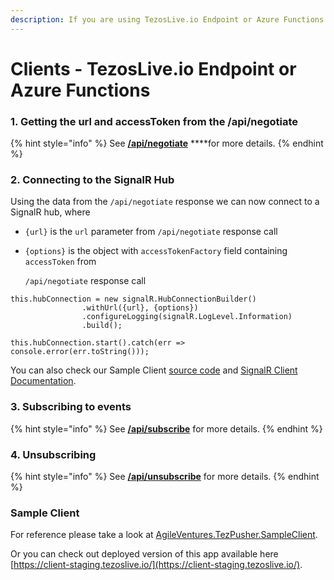 ```yaml
---
description: If you are using TezosLive.io Endpoint or Azure Functions.
---
```


# Clients - TezosLive.io Endpoint or Azure Functions

### 1. Getting the url and accessToken from the /api/negotiate

{% hint style="info" %}
See [**/api/negotiate**](../docs-api-endpoints/docs-negotiate.md) ****for more details.
{% endhint %}

### 2. Connecting to the SignalR Hub

Using the data from the `/api/negotiate` response we can now connect to a SignalR hub, where

* `{url}` is the `url` parameter from `/api/negotiate` response call
* `{options}` is the object with `accessTokenFactory` field containing `accessToken` from 

  `/api/negotiate` response call

```text
this.hubConnection = new signalR.HubConnectionBuilder()
                .withUrl({url}, {options})
                .configureLogging(signalR.LogLevel.Information)
                .build();

this.hubConnection.start().catch(err => console.error(err.toString()));
```

You can also check our Sample Client [source code](https://github.com/agile-ventures/TaaS/blob/c961382c1bf5815633da7e1ba0c4865fbe65873e/AgileVentures.TezPusher.SampleClient/src/app/signalr.service.ts#L146) and [SignalR Client Documentation](https://docs.microsoft.com/en-us/aspnet/core/signalr/client-features?view=aspnetcore-3.0).

### 3. Subscribing to events

{% hint style="info" %}
See [**/api/subscribe**](../docs-api-endpoints/docs-api-subscribe.md) for more details.
{% endhint %}

### 4. Unsubscribing

{% hint style="info" %}
See [**/api/unsubscribe**](../docs-api-endpoints/docs-api-unsubscribe.md) for more details.
{% endhint %}

### Sample Client

For reference please take a look at [AgileVentures.TezPusher.SampleClient](https://github.com/agile-ventures/TaaS/tree/master/AgileVentures.TezPusher.SampleClient).

Or you can check out deployed version of this app available here [https://client-staging.tezoslive.io/](https://client-staging.tezoslive.io/).


